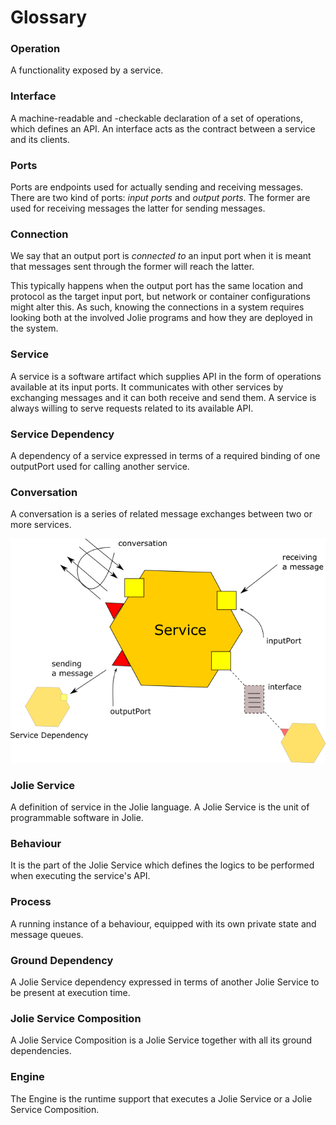 # Glossary

### Operation
A functionality exposed by a service.

### Interface
A machine-readable and -checkable declaration of a set of operations, which defines an API.
An interface acts as the contract between a service and its clients.

### Ports
Ports are endpoints used for actually sending and receiving messages.
There are two kind of ports: _input ports_ and _output ports_.
The former are used for receiving messages the latter for sending messages.

### Connection
We say that an output port is _connected to_ an input port when it is meant that messages sent through the former will reach the latter.

This typically happens when the output port has the same location and protocol as the target input port, but
network or container configurations might alter this. As such, knowing the connections in a system requires looking both at 
the involved Jolie programs and how they are deployed in the system.

### Service
A service is a software artifact which supplies API in the form of operations available at its input ports. It communicates with other services by exchanging messages and it can both receive and send them. A service is always willing to serve requests related to its available API.

### Service Dependency
A dependency of a service expressed in terms of a required binding of one outputPort used for calling another service.

### Conversation
A conversation is a series of related message exchanges between two or more services.

![](.gitbook/assets/definitions.png)

### Jolie Service
A definition of service in the Jolie language. A Jolie Service is the unit of programmable software in Jolie.

### Behaviour
It is the part of the Jolie Service which defines the logics to be performed when executing the service's API.

### Process
A running instance of a behaviour, equipped with its own private state and message queues.

### Ground Dependency
A Jolie Service dependency expressed in terms of another Jolie Service to be present at execution time.

### Jolie Service Composition
A Jolie Service Composition is a Jolie Service together with all its ground dependencies.

### Engine
The Engine is the runtime support that executes a Jolie Service or a Jolie Service Composition.

